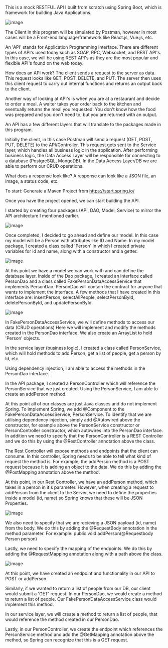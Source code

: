 This is a mock RESTFUL API I built from scratch using Spring Boot, which is framework for building Java Applications.

![image](https://user-images.githubusercontent.com/13660252/162628639-9c7da55e-ac89-440d-9362-11dc990c502d.png)

The Client in this program will be simulated by Postman, however in most cases will be a Front-end language/framework like React.js, Vue.js, etc. 

An 'API' stands for Application Programming Interface. There are different types of API's used today such as SOAP, RPC, Websocket, and REST API's. In this case, we will be using REST API's as they are the most popular and flexible API's found on the web today. 

How does an API work? The client sends a request to the server as data. This request looks like GET, POST, DELETE, and PUT.  The server then uses this client request to carry out internal functions and returns an output back to the client. 

Another way of looking at API's is when you are at a restaurant and decide to order a meal. A waiter takes your order back to the kitchen and eventually returns the meal you requested. You don't know how the food was prepared and you don't need to, but you are returned with an output. 

An API has a few different layers that will translate to the packages made in this program. 

Initially the client, in this case Postman will send a request (GET, POST, PUT, DELETE) to the API/Controller. This request gets sent to the Service layer, which handles all business logic in the application. After performing business logic, the Data Access Layer will be responsible for connecting to a database (PostgreSQL, MongoDB). In the Data Access Layer/DB we are able to perform our CRUD operations. 

What does a response look like? A response can look like a JSON file, an image, a status code, etc. 

To start: Generate a Maven Project from https://start.spring.io/

Once you have the project opened, we can start building the API. 

I started by creating four packages (API, DAO, Model, Service) to mirror the API architecture I mentioned earlier. 

![image](https://user-images.githubusercontent.com/13660252/162629798-1d085370-8979-4d15-b225-3da9cd6aae64.png)

Once completed, I decided to go ahead and define our model. In this case my model will be a Person with attributes like ID and Name. In my model package, I created a class called 'Person' in which I created private variables for id and name, along with a constructor and a getter. 

![image](https://user-images.githubusercontent.com/13660252/162630739-b98a9ded-c080-4942-b456-e6cd506162bd.png)

At this point we have a model we can work with and can define the database layer. Inside of the Dao package, I created an interface called PersonDao and a class called FakePersonDataAccessService that implements PersonDao. PersonDao will contain the contract for anyone that wants to implement the interface. A few methods that I have created in this interface are: insertPerson, selectAllPeople, selectPersonById, deletePersonById, and updatePersonById. 

![image](https://user-images.githubusercontent.com/13660252/162630989-59d77b25-57e3-422b-ac36-8481ef58ee8d.png)

In FakePersonDataAccessService, we will define methods to access our data (CRUD operations)
Here we will implement and modify the methods created in the PersonDao interface.
We also create an ArrayList to hold 'Person' objects.

In the service layer (business logic), I created a class called PersonService, which will hold methods to add Person, get a list of people, get a person by Id, etc. 

Using dependency injection, I am able to access the methods in the PersonDao interface. 

<insert image of service layer>

In the API package, I created a PersonController which will reference the PersonService that we just created. Using the PersonService, I am able to create an addPerson method. 
  
<insert image of controller>
  
At this point all of our classes are just Java classes and do not implement Spring. To implement Spring, we add @Component to the FakePersonDataAccessService, PersonService. To identify that we are utilising dependency injection, simply add @Autowired above the constructor, for example above the PersonService constructor or PersonController constructor, which autowires into the PersonDao interface. 
In addition we need to specify that the PersonController is a REST Controller and we do this by using the @RestController annotation above the class.
  
 
The Rest Controller will expose methods and endpoints that the client can consume.
In this controller, Spring needs to be able to tell what kind of request the method is. For example, the addPerson method is a POST request because it is adding an object to the data. We do this by adding the @PostMapping annotation above the method. 
  
At this point, in our Rest Controller, we have an addPerson method, which takes in a person in it's parameter. However, when creating a request to addPerson from the client to the Server, we need to define the properties inside a model (id, name) so Spring knows that these will be JSON Properties.   
  
![image](https://user-images.githubusercontent.com/13660252/162632518-a783501f-d075-4fb6-bbb6-f41f86dc8ea1.png)
  
We also need to specify that we are recieving a JSON payload (id, name) from the body. We do this by adding the @RequestBody annotation in the method parameter. For example: public void addPerson(@Requestbody Person person)
  
Lastly, we need to specify the mapping of the endpoints. We do this by adding the @RequestMapping annotation along with a path above the class. 
  
![image](https://user-images.githubusercontent.com/13660252/162632683-67306f67-11a6-4b77-856d-a8f7ced71fe4.png)
  
At this point, we have created an endpoint and functionality in our API to POST or addPerson. 
  
Similarly, if we wanted to return a list of people from our DB, our client would submit a 'GET' request. 
In our PersonDao, we would create a method to return a list of people. Our FakePersonDataAccessService class would implement this method. 
    
In our service layer, we will create a method to return a list of people, that would reference the method created in our PersonDao. 
  
Lastly, in our PersonController, we create the endpoint which references the PersonService method and add the @GetMapping annotation above the method, so Spring can recognize that this is a GET request.  
  
  
 
  

